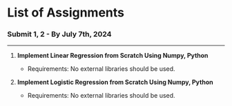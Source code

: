 # List of Assignments

### Submit 1, 2 - By July 7th, 2024
-------------------------------

1. **Implement Linear Regression from Scratch Using Numpy, Python**
   - Requirements: No external libraries should be used.

2. **Implement Logistic Regression from Scratch Using Numpy, Python**
   - Requirements: No external libraries should be used.
